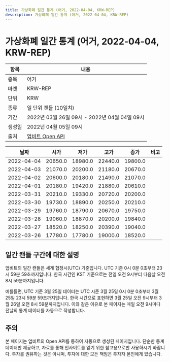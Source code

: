 ```yaml
---
title: 가상화폐 일간 통계 (어거, 2022-04-04, KRW-REP)
description: 가상화폐 일간 통계 (어거, 2022-04-04, KRW-REP)
---
```



가상화폐 일간 통계 (어거, 2022-04-04, KRW-REP)
===

|항목|내용|
|--|--|
|종목|어거|
|마켓|KRW-REP|
|단위|KRW|
|종류|일 단위 캔들 (10일치)|
|기간|2022년 03월 26일 09시 - 2022년 04월 04일 09시|
|생성일|2022년 04월 05일 09시|
|출처|[업비트 Open API](https://docs.upbit.com)|


|날짜|시가|저가|고가|종가|비고|
|--|--|--|--|--|--|
|2022-04-04|20650.0|18980.0|22440.0|19800.0|    |
|2022-04-03|21070.0|20200.0|21180.0|20670.0|    |
|2022-04-02|20600.0|20180.0|21490.0|21070.0|    |
|2022-04-01|20180.0|19420.0|21880.0|20610.0|    |
|2022-03-31|20210.0|19330.0|20720.0|20200.0|    |
|2022-03-30|19730.0|18890.0|20250.0|20210.0|    |
|2022-03-29|19760.0|18790.0|20670.0|19750.0|    |
|2022-03-28|19060.0|18870.0|20200.0|19840.0|    |
|2022-03-27|18520.0|18250.0|20390.0|19040.0|    |
|2022-03-26|17780.0|17780.0|19000.0|18520.0|    |


일간 캔들 구간에 대한 설명
---


업비트의 일간 캔들은 세계 협정시(UTC) 기준입니다. 
UTC 기준 0시 0분 0초부터 23시 59분 59초까지입니다. 
한국 시간인 KST 기준으로는 전일 오전 9시부터 다음날 오전 8시 59분까지입니다. 


예를들면, UTC 기준 3월 25일 데이터는 UTC 시준 3월 25일 0시 0분 0초부터 3월 25일 23시 59분 59초까지입니다. 
한국 시간으로 표현하면 3월 25일 오전 9시부터 3월 26일 오전 8시 59분까지입니다. 
이와 같은 이유로 본 페이지는 매일 오전 9시마다 전날의 통계 데이터를 자동으로 작성합니다. 


주의
---


본 페이지는 업비트의 Open API를 통하여 자동으로 생성된 페이지입니다. 
단순한 통계 데이터만 제공하고, 자료를 통해 인사이트를 얻기 위한 참고용으로만 사용하시기 바랍니다. 
투자를 권유하는 것은 아니며, 투자에 대한 모든 책임은 투자자 본인에게 있습니다. 
